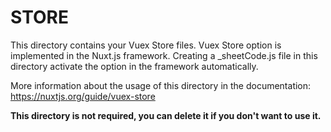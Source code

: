 # STORE

This directory contains your Vuex Store files.
Vuex Store option is implemented in the Nuxt.js framework.
Creating a _sheetCode.js file in this directory activate the option in the framework automatically.

More information about the usage of this directory in the documentation:
https://nuxtjs.org/guide/vuex-store

**This directory is not required, you can delete it if you don't want to use it.**

